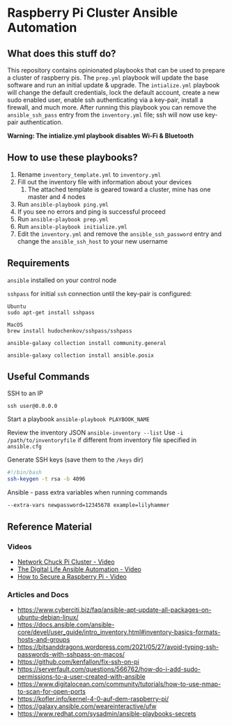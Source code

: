 # Raspberry Pi Cluster Ansible Automation

## What does this stuff do?

This repository contains opinionated playbooks that can be used to prepare a cluster of raspberry pis. The `prep.yml` playbook will update the base software and run an initial update & upgrade. The `intialize.yml` playbook will change the default credentials, lock the default account, create a new sudo enabled user, enable ssh authenticating via a key-pair, install a firewall, and much more. After running this playbook you can remove the `ansible_ssh_pass` entry from the `inventory.yml` file; ssh will now use key-pair authentication.

**Warning: The intialize.yml playbook disables Wi-Fi & Bluetooth**

## How to use these playbooks?

1. Rename `inventory_template.yml` to `inventory.yml`
2. Fill out the inventory file with information about your devices
   1. The attached template is geared toward a cluster, mine has one master and 4 nodes
3. Run `ansible-playbook ping.yml`
4. If you see no errors and ping is successful proceed
5. Run `ansible-playbook prep.yml`
6. Run `ansible-playbook initialize.yml`
7. Edit the `inventory.yml` and remove the `ansible_ssh_password` entry and change the `ansible_ssh_host` to your new username

## Requirements

`ansible` installed on your control node

`sshpass` for initial `ssh` connection until the key-pair is configured:

    Ubuntu
    sudo apt-get install sshpass

    MacOS
    brew install hudochenkov/sshpass/sshpass

`ansible-galaxy collection install community.general`

`ansible-galaxy collection install ansible.posix`


## Useful Commands

SSH to an IP
```
ssh user@0.0.0.0
```

Start a playbook
`ansible-playbook PLAYBOOK_NAME`

Review the inventory JSON
`ansible-inventory --list`
    Use `-i /path/to/inventoryfile` if different from inventory file specified in `ansible.cfg`

Generate SSH keys (save them to the `/keys` dir)
```bash
#!/bin/bash
ssh-keygen -t rsa -b 4096
```

Ansible - pass extra variables when running commands
```
--extra-vars newpassword=12345678 example=lilyhammer
```
## Reference Material

### Videos
- [Network Chuck Pi Cluster - Video](https://www.youtube.com/watch?v=X9fSMGkjtug&t=1058s)
- [The Digital Life Ansible Automation - Video](https://www.youtube.com/watch?v=uR1_hlHxvhc&t=1382s)
- [How to Secure a Raspberry Pi - Video](https://www.youtube.com/watch?v=ukHcTCdOKrc)


### Articles and Docs
- https://www.cyberciti.biz/faq/ansible-apt-update-all-packages-on-ubuntu-debian-linux/
- https://docs.ansible.com/ansible-core/devel/user_guide/intro_inventory.html#inventory-basics-formats-hosts-and-groups
- https://bitsanddragons.wordpress.com/2021/05/27/avoid-typing-ssh-passwords-with-sshpass-on-macos/
- https://github.com/kenfallon/fix-ssh-on-pi
- https://serverfault.com/questions/566762/how-do-i-add-sudo-permissions-to-a-user-created-with-ansible
- https://www.digitalocean.com/community/tutorials/how-to-use-nmap-to-scan-for-open-ports
- https://kofler.info/kernel-4-0-auf-dem-raspberry-pi/
- https://galaxy.ansible.com/weareinteractive/ufw
- https://www.redhat.com/sysadmin/ansible-playbooks-secrets